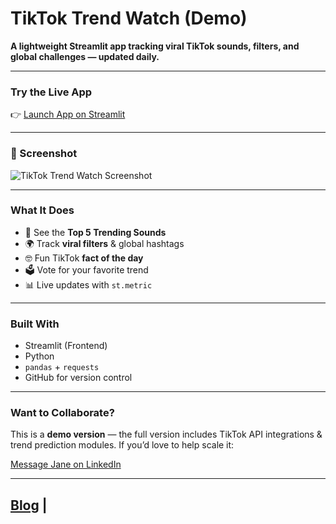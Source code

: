 
#  TikTok Trend Watch (Demo)

**A lightweight Streamlit app tracking viral TikTok sounds, filters, and global challenges — updated daily.**

---

###  Try the Live App

👉 [Launch App on Streamlit](https://tiktok-trend-watch-6o4xfpzbrbexqzwgdz3zab.streamlit.app/)

---

### 📸 Screenshot

![TikTok Trend Watch Screenshot](https://github.com/user-attachments/assets/b9b55f41-26a5-4013-8814-c8e02394c0a6)

---

###  What It Does

* 🎵 See the **Top 5 Trending Sounds**
* 🌍 Track **viral filters** & global hashtags
* 🤓 Fun TikTok **fact of the day**
* 🗳️ Vote for your favorite trend
* 📊 Live updates with `st.metric`

---

###  Built With

* Streamlit (Frontend)
* Python
* `pandas` + `requests`
* GitHub for version control

---

###  Want to Collaborate?

This is a **demo version** — the full version includes TikTok API integrations & trend prediction modules.
If you’d love to help scale it:

 [Message Jane on LinkedIn](https://LinkedIn.com/jane_emmanuel-_)

---
[Blog](https://thetechthriller.buzz) | 
---

